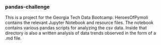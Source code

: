 ### pandas-challenge

This is a project for the Georgia Tech Data Bootcamp. HeroesOfPymoli contains the relevant Jupyter Notebook and resource files. The notebook contains various pandas scripts for analyzing the csv data. Inside that directory is also a written analysis of data trends observed in the form of a .md file. 
